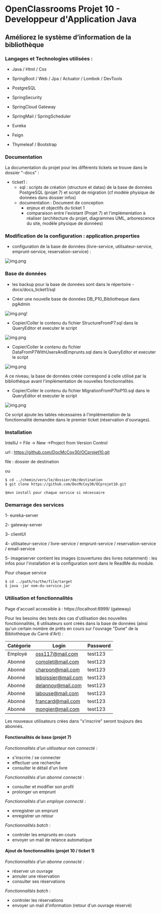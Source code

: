 # OpenClassrooms Projet 10 - Developpeur d'Application Java #

## Améliorez le système d’information de la bibliothèque ##


### Langages et Technologies utilisées : ###

+ Java / Html / Css

+ SpringBoot / Web / Jpa / Actuator / Lombok / DevTools

+ PostgreSQL

+ SpringSecurity

+ SpringCloud Gateway

+ SpringMail / SpringScheduler

+ Eureka

+ Feign

+ Thymeleaf / Bootstrap

### Documentation ### 

La documentation du projet pour les différents tickets se trouve dans le dossier "-docs" : 
+ ticket1 :
  + sql : scripts de création (structure et datas) de la base de données PostgreSQL (projet 7)
  et script de migration (cf modèle physique de données dans dossier infos)
  + documentation : Document de conception
    + enjeux et objectifs du ticket 1 
    + comparaison entre l'existant (Projet 7)
    et l'implémentation à réaliser
      (architecture du projet, diagrammes UML, arborescence du site, modèle physique de données)


### Modification de la configuration : application.properties ###

+ configuration de la base de données (livre-service, utilisateur-service, emprunt-service, reservation-service) :

![img.png](.README_images/properties.png)

### Base de données ###

- les backup pour la base de données sont dans le répertoire -docs/docs_ticket1/sql

- Créer une nouvelle base de données DB_P10_Bibliotheque dans pgAdmin

![img.png](.README_images/db-create.png)!

- Copier/Coller le contenu du fichier StructureFromP7.sql dans le QueryEditor et executer le script

![img.png](.README_images/db-structure.png)

- Copier/Coller le contenu du fichier DataFromP7WithUsersAndEmprunts.sql dans le QueryEditor et executer le script

![img.png](.README_images/db-datas.png)

A ce niveau, la base de données créée correspond à celle utilisé par la bibliothèque avant l'implémentation de
nouvelles fonctionnalités.

- Copier/Coller le contenu du fichier MigrationFromP7toP10.sql dans le QueryEditor et executer le script

![img.png](.README_images/db-migration.png)

Ce script ajoute les tables nécessaires à l'implémentation de la fonctionnalité demandée dans le premier ticket
(réservation d'ouvrages).

### Installation ###

IntelliJ = File -> New ->Project from Version Control

url : https://github.com/DocMcCoy30/OCprojet10.git

file : dossier de destination

ou

```
$ cd ../chemin/vers/le/dossier/de/destination
$ git clone https://github.com/DocMcCoy30/OCprojet10.git

$mvn install pour chaque service si nécessaire
```

### Demarrage des services ###

1- eureka-server

2- gateway-server

3- clientUI

4- utilisateur-service / livre-service / emprunt-service / reservation-service / email-service

5- imageserver contient les images (couvertures des livres notamment) : les infos pour l'installation et la configuration sont dans le ReadMe du module.

Pour chaque service
```
$ cd ../path/to/the/file/target
$ java -jar nom-du-service.jar
```

### Utilisation et fonctionnalités ###

Page d'accueil accessible à : https://localhost:8999/ (gateway)

Pour les besoins des tests des cas d'utilisation des nouvelles fonctionnalités, 8 utilisateurs sont créés dans 
la base de données (ainsi qu'un certain nombre de prêts en cours sur l'ouvrage "Dune" de la Bibliothèque du Carré d'Art) :

Catégorie  | Login | Password
------------- | ------------- | -------------
Employé  | oss117@mail.com  | test123
Abonné  | comolet@mail.com  | test123
Abonné  | charpon@mail.com  | test123
Abonné  | leboissier@mail.com  | test123
Abonné  | delannoy@mail.com  | test123
Abonné  | labouse@mail.com  | test123
Abonné  | francard@mail.com  | test123
Abonné  | mongier@mail.com  | test123

Les nouveaux utilisateurs crées dans "s'inscrire" seront toujours des abonnés.

#### **Fonctionalités de base (projet 7)** ####

*Fonctionnalités d'un utilisateur non connecté :*
+ s'inscrire / se connecter
+ effectuer une recherche
+ consulter le détail d'un livre

*Fonctionnalités d'un abonné connecté :*
+ consulter et modifier son profil
+ prolonger un emprunt

*Fonctionnalités d'un employe connecté :*
+ enregistrer un emprunt
+ enregistrer un retour

*Fonctionnalités batch :*
+ controler les emprunts en cours
+ envoyer un mail de relance automatique

#### **Ajout de fonctionnalités (projet 10 / ticket 1)** ####

*Fonctionnalités d'un abonne connecté :*
+ réserver un ouvrage
+ annuler une réservation
+ consulter ses réservations

*Fonctionnalités batch :*
+ controler les réservations
+ envoyer un mail d'information (retour d'un ouvrage réservé)